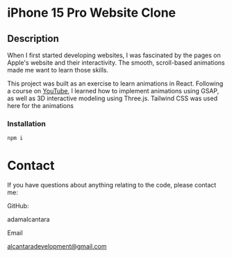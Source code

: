 # iPhone 15 Pro Website Clone

## Description
When I first started developing websites, I was fascinated by the pages on Apple's website and their interactivity. The smooth, scroll-based animations made me want to learn those skills.

This project was built as an exercise to learn animations in React. Following a course on [YouTube](https://www.youtube.com/watch?v=kRQbRAJ4-Fs), I learned how to implement animations using GSAP, as well as 3D interactive modeling using Three.js. Tailwind CSS was used here for the animations

### Installation

```
npm i
```

# Contact
If you have questions about anything relating to the code, please contact me: 

GitHub: 

adamalcantara 

Email 

alcantaradevelopment@gmail.com 